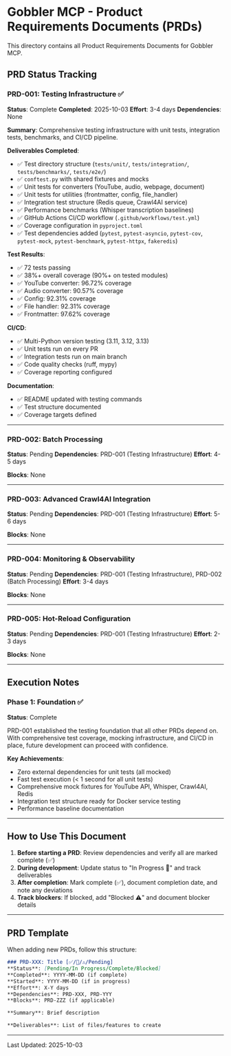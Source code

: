 # Gobbler MCP - Product Requirements Documents (PRDs)

This directory contains all Product Requirements Documents for Gobbler MCP.

## PRD Status Tracking

### PRD-001: Testing Infrastructure ✅
**Status**: Complete
**Completed**: 2025-10-03
**Effort**: 3-4 days
**Dependencies**: None

**Summary**: Comprehensive testing infrastructure with unit tests, integration tests, benchmarks, and CI/CD pipeline.

**Deliverables Completed**:
- ✅ Test directory structure (`tests/unit/`, `tests/integration/`, `tests/benchmarks/`, `tests/e2e/`)
- ✅ `conftest.py` with shared fixtures and mocks
- ✅ Unit tests for converters (YouTube, audio, webpage, document)
- ✅ Unit tests for utilities (frontmatter, config, file_handler)
- ✅ Integration test structure (Redis queue, Crawl4AI service)
- ✅ Performance benchmarks (Whisper transcription baselines)
- ✅ GitHub Actions CI/CD workflow (`.github/workflows/test.yml`)
- ✅ Coverage configuration in `pyproject.toml`
- ✅ Test dependencies added (`pytest`, `pytest-asyncio`, `pytest-cov`, `pytest-mock`, `pytest-benchmark`, `pytest-httpx`, `fakeredis`)

**Test Results**:
- ✅ 72 tests passing
- ✅ 38%+ overall coverage (90%+ on tested modules)
- ✅ YouTube converter: 96.72% coverage
- ✅ Audio converter: 90.57% coverage
- ✅ Config: 92.31% coverage
- ✅ File handler: 92.31% coverage
- ✅ Frontmatter: 97.62% coverage

**CI/CD**:
- ✅ Multi-Python version testing (3.11, 3.12, 3.13)
- ✅ Unit tests run on every PR
- ✅ Integration tests run on main branch
- ✅ Code quality checks (ruff, mypy)
- ✅ Coverage reporting configured

**Documentation**:
- ✅ README updated with testing commands
- ✅ Test structure documented
- ✅ Coverage targets defined

---

### PRD-002: Batch Processing
**Status**: Pending
**Dependencies**: PRD-001 (Testing Infrastructure)
**Effort**: 4-5 days

**Blocks**: None

---

### PRD-003: Advanced Crawl4AI Integration
**Status**: Pending
**Dependencies**: PRD-001 (Testing Infrastructure)
**Effort**: 5-6 days

**Blocks**: None

---

### PRD-004: Monitoring & Observability
**Status**: Pending
**Dependencies**: PRD-001 (Testing Infrastructure), PRD-002 (Batch Processing)
**Effort**: 3-4 days

**Blocks**: None

---

### PRD-005: Hot-Reload Configuration
**Status**: Pending
**Dependencies**: PRD-001 (Testing Infrastructure)
**Effort**: 2-3 days

**Blocks**: None

---

## Execution Notes

### Phase 1: Foundation ✅
**Status**: Complete

PRD-001 established the testing foundation that all other PRDs depend on. With comprehensive test coverage, mocking infrastructure, and CI/CD in place, future development can proceed with confidence.

**Key Achievements**:
- Zero external dependencies for unit tests (all mocked)
- Fast test execution (< 1 second for all unit tests)
- Comprehensive mock fixtures for YouTube API, Whisper, Crawl4AI, Redis
- Integration test structure ready for Docker service testing
- Performance baseline documentation

---

## How to Use This Document

1. **Before starting a PRD**: Review dependencies and verify all are marked complete (✅)
2. **During development**: Update status to "In Progress 🚧" and track deliverables
3. **After completion**: Mark complete (✅), document completion date, and note any deviations
4. **Track blockers**: If blocked, add "Blocked ⚠️" and document blocker details

---

## PRD Template

When adding new PRDs, follow this structure:

```markdown
### PRD-XXX: Title [✅/🚧/⚠️/Pending]
**Status**: [Pending/In Progress/Complete/Blocked]
**Completed**: YYYY-MM-DD (if complete)
**Started**: YYYY-MM-DD (if in progress)
**Effort**: X-Y days
**Dependencies**: PRD-XXX, PRD-YYY
**Blocks**: PRD-ZZZ (if applicable)

**Summary**: Brief description

**Deliverables**: List of files/features to create
```

---

Last Updated: 2025-10-03
